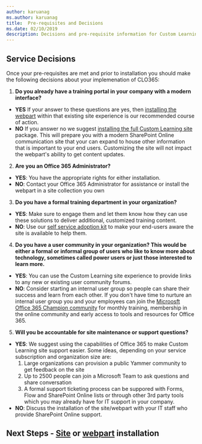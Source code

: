 ```yaml
---
author: karuanag
ms.author: karuanag
title:  Pre-requisites and Decisions
ms.date: 02/10/2019
description: Decisions and pre-requisite information for Custom Learning installation and setup 
---
```

 
## Service Decisions

Once your pre-requisites are met and prior to installation you should make the following decisions about your implemenation of CLO365:

1. **Do you already have a training portal in your company with a modern interface?**

- **YES** If your answer to these questions are yes, then [installing the webpart](installwebpart.md) within that existing site experience is our recommended course of action.
- **NO** If you answer no we suggest [installing the full Custom Learning site](installsitepackage.md) package.  This will prepare you with a modern SharePoint Online communication site that your can expand to house other information that is important to your end users.  Customizing the site will not impact the webpart's ability to get content updates. 

2. **Are you an Office 365 Administrator?**

- **YES**:  You have the appropriate rights for either installation.
- **NO**: Contact your Office 365 Administrator for assistance or install the webpart in a site collection you own

3. **Do you have a formal training department in your organization?**

- **YES**:  Make sure to engage them and let them know how they can use these solutions to deliver additional, customized training content.
- **NO**:  Use our [self service adoption kit](driveadoption.md) to make your end-users aware the site is available to help them.

4. **Do you have a user community in your organization?  This would be either a formal or informal group of users who like to know more about technology, sometimes called power users or just those interested to learn more.**

- **YES**:  You can use the Custom Learning site experience to provide links to any new or existing user community forums.
- **NO**:  Consider starting an internal user group so people can share their success and learn from each other.  If you don't have time to nurture an internal user group you and your employees can join the [Microosft Office 365 Champion community](https://aka.ms/O365Champions) for monthly training, membership in the online community and early access to tools and resources for Office 365.

5.  **Will you be accountable for site maintenance or support questions?**

- **YES**: We suggest using the capabilities of Office 365 to make Custom Learning site support easier.  Some ideas, depending on your service subscription and organization size are:
    1. Large organizations can provision a public Yammer community to get feedback on the site
    2. Up to 2500 people can join a Microsoft Team to ask questions and share conversation
    3. A formal support ticketing process can be suppored with Forms, Flow and SharePoint Online lists or through other 3rd party tools which you may already have for IT support in your company. 
- **NO**:  Discuss the installation of the site/webpart with your IT staff who provide SharePoint Online support.  

## Next Steps - [Site](installsitepackage.md) or [webpart](installwebpart.md) installation